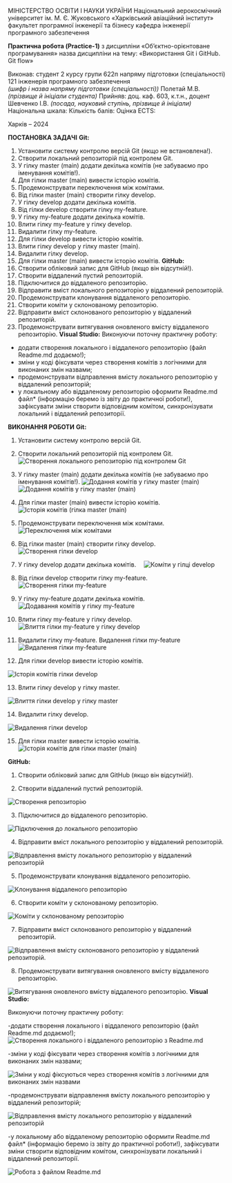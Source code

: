 МІНІСТЕРСТВО ОСВІТИ І НАУКИ УКРАЇНИ
Національний аерокосмічний університет ім. М. Є. Жуковського
«Харківський авіаційний інститут»
факультет програмної інженерії та бізнесу
кафедра інженерії програмного забезпечення

**Практична робота (Practice-1)**
з дисципліни «Об’єктно-орієнтоване програмування»
назва дисципліни
на тему: «Використання Git і GitHub. Git flow»


Виконав: студент 2 курсу групи	 622п
напряму підготовки (спеціальності)
121 інженерія програмного забезпечення	
*(шифр і назва напряму підготовки (спеціальності))*
               Полетай М.В.
*(прізвище й ініціали студента)*
Прийняв: доц. каф. 603, к.т.н., доцент
               Шевченко І.В.
*(посада, науковий ступінь, прізвище й ініціали)*
Національна шкала:  	 Кількість балів:  	 Оцінка ECTS:  	

Харків – 2024


**ПОСТАНОВКА ЗАДАЧІ**
**Git:**
1.	Установити систему контролю версій Git (якщо не встановлена!).
2.	Створити локальний репозиторій під контролем Git.
3.	У гілку master (main) додати декілька комітів (не забуваємо про іменування 
комітів!).
4.	Для гілки master (main) вивести історію комітів.
5.	Продемонструвати переключення між комітами.
6.	Від гілки master (main) створити гілку develop.
7.	У гілку develop додати декілька комітів.
8.	Від гілки develop cтворити гілку my-feature.
9.	У гілку my-feature додати декілька комітів.
10.	Влити гілку my-feature у гілку develop.
11.	Видалити гілку my-feature.
12.	Для гілки develop вивести історію комітів.
13.	Влити гілку develop у гілку master (main).
14.	Видалити гілку develop.
15.	Для гілки master (main) вивести історію комітів.
**GitHub:**
1.	Створити обліковий запис для GitHub (якщо він відсутній!).
2.	Створити віддалений пустий репозиторій.
3.	Підключитися до віддаленого репозиторію.
4.	Відправити вміст локального репозиторію у віддалений репозиторій.
5.	Продемонструвати клонування віддаленого репозиторію.
6.	Створити коміти у склонованому репозиторію.
7.	Відправити вміст склонованого репозиторію у віддалений репозиторій.
8.	Продемонструвати витягування оновленого вмісту віддаленого репозиторію.
**Visual Studio:**
Виконуючи поточну практичну роботу:
-	додати створення локального і віддаленого репозиторію (файл 
Readme.md додаємо!);
-	зміни у коді фіксувати через створення комітів з логічними для 
виконаних змін назвами;
-	продемонструвати відправлення вмісту локального репозиторію у 
віддалений репозиторій;
-	у локальному або віддаленому репозиторію оформити Readme.md файл* (інформацію беремо із звіту до практичної роботи!), зафіксувати зміни створити відповідним комітом, синхронізувати локальний і віддалений репозиторії.

**ВИКОНАННЯ РОБОТИ**
**Git:**
1.	Установити систему контролю версій Git.
2.	Створити локальний репозиторій під контролем Git.
![ Створення локального репозиторію під контролем Git](https://github.com/2Maksym2/lab7/blob/main/images/%D0%97%D0%BD%D1%96%D0%BC%D0%BE%D0%BA%20%D0%B5%D0%BA%D1%80%D0%B0%D0%BD%D0%B0%202024-11-11%20155126.jpg)
3.	У гілку master (main) додати декілька комітів (не забуваємо про іменування комітів!).
![ Додання комітів у гілку master (main)](https://github.com/2Maksym2/lab7/blob/main/images/%D0%97%D0%BD%D1%96%D0%BC%D0%BE%D0%BA%20%D0%B5%D0%BA%D1%80%D0%B0%D0%BD%D0%B0%202024-11-11%20155153.jpg)
![ Додання комітів у гілку master (main)](https://github.com/2Maksym2/lab7/blob/main/images/%D0%97%D0%BD%D1%96%D0%BC%D0%BE%D0%BA%20%D0%B5%D0%BA%D1%80%D0%B0%D0%BD%D0%B0%202024-11-11%20155232.jpg)
4.	Для гілки master (main) вивести історію комітів.
![ Історія комітів (гілка master (main)](https://github.com/2Maksym2/lab7/blob/main/images/%D0%97%D0%BD%D1%96%D0%BC%D0%BE%D0%BA%20%D0%B5%D0%BA%D1%80%D0%B0%D0%BD%D0%B0%202024-11-11%20155236.jpg)
5.	Продемонструвати переключення між комітами.
![ Переключення між комітами](https://github.com/2Maksym2/lab7/blob/main/images/%D0%97%D0%BD%D1%96%D0%BC%D0%BE%D0%BA%20%D0%B5%D0%BA%D1%80%D0%B0%D0%BD%D0%B0%202024-11-11%20155241.jpg)
6.	Від гілки master (main) створити гілку develop.
![ Створення гілки develop](https://github.com/2Maksym2/lab7/blob/main/images/%D0%97%D0%BD%D1%96%D0%BC%D0%BE%D0%BA%20%D0%B5%D0%BA%D1%80%D0%B0%D0%BD%D0%B0%202024-11-11%20155244.jpg)
7.	У гілку develop додати декілька комітів.
 ![ Коміти у гілці develop](https://github.com/2Maksym2/lab7/blob/main/images/%D0%97%D0%BD%D1%96%D0%BC%D0%BE%D0%BA%20%D0%B5%D0%BA%D1%80%D0%B0%D0%BD%D0%B0%202024-11-11%20155323.jpg)
8.	Від гілки develop cтворити гілку my-feature.
![ Створення гілки my-feature](https://github.com/2Maksym2/lab7/blob/main/images/%D0%97%D0%BD%D1%96%D0%BC%D0%BE%D0%BA%20%D0%B5%D0%BA%D1%80%D0%B0%D0%BD%D0%B0%202024-11-11%20155326.jpg)
9.	У гілку my-feature додати декілька комітів.
![ Додавання комітів у гілку my-feature](https://github.com/2Maksym2/lab7/blob/main/images/%D0%97%D0%BD%D1%96%D0%BC%D0%BE%D0%BA%20%D0%B5%D0%BA%D1%80%D0%B0%D0%BD%D0%B0%202024-11-11%20155329.jpg)
10.	Влити гілку my-feature у гілку develop.
![ Влиття гілки my-feature у гілку develop](https://github.com/2Maksym2/lab7/blob/main/images/%D0%97%D0%BD%D1%96%D0%BC%D0%BE%D0%BA%20%D0%B5%D0%BA%D1%80%D0%B0%D0%BD%D0%B0%202024-11-11%20155412.jpg)
11.	Видалити гілку my-feature. 
 Видалення гілки my-feature
![ Видалення гілки my-feature](https://github.com/2Maksym2/lab7/blob/main/images/%D0%97%D0%BD%D1%96%D0%BC%D0%BE%D0%BA%20%D0%B5%D0%BA%D1%80%D0%B0%D0%BD%D0%B0%202024-11-11%20155415.jpg)

12.	Для гілки develop вивести історію комітів.

![ Історія комітів гілки develop](https://github.com/2Maksym2/lab7/blob/main/images/%D0%97%D0%BD%D1%96%D0%BC%D0%BE%D0%BA%20%D0%B5%D0%BA%D1%80%D0%B0%D0%BD%D0%B0%202024-11-11%20155419.jpg)

13.	Влити гілку develop у гілку master.

![ Влиття гілки develop у гілку master](https://github.com/2Maksym2/lab7/blob/main/images/%D0%97%D0%BD%D1%96%D0%BC%D0%BE%D0%BA%20%D0%B5%D0%BA%D1%80%D0%B0%D0%BD%D0%B0%202024-11-11%20155422.jpg)

14.	Видалити гілку develop.

![ Видалення гілки develop](https://github.com/2Maksym2/lab7/blob/main/images/%D0%97%D0%BD%D1%96%D0%BC%D0%BE%D0%BA%20%D0%B5%D0%BA%D1%80%D0%B0%D0%BD%D0%B0%202024-11-11%20155432.jpg)

15.	Для гілки master вивести історію комітів.
![ Історія комітів для гілки master (main)](https://github.com/2Maksym2/lab7/blob/main/images/%D0%97%D0%BD%D1%96%D0%BC%D0%BE%D0%BA%20%D0%B5%D0%BA%D1%80%D0%B0%D0%BD%D0%B0%202024-11-11%20155442.jpg)

**GitHub:**
1.	Створити обліковий запис для GitHub (якщо він відсутній!).

2.	Створити віддалений пустий репозиторій.

![ Створення репозиторію](https://github.com/2Maksym2/lab7/blob/main/images/%D0%97%D0%BD%D1%96%D0%BC%D0%BE%D0%BA%20%D0%B5%D0%BA%D1%80%D0%B0%D0%BD%D0%B0%202024-11-11%20155453.jpg)

3.	Підключитися до віддаленого репозиторію.

![ Підключення до локального репозиторію](https://github.com/2Maksym2/lab7/blob/main/images/%D0%97%D0%BD%D1%96%D0%BC%D0%BE%D0%BA%20%D0%B5%D0%BA%D1%80%D0%B0%D0%BD%D0%B0%202024-11-11%20155505.jpg)

4.	Відправити вміст локального репозиторію у віддалений репозиторій.

![  Відправлення вмісту локального репозиторію у віддалений репозиторій](https://github.com/2Maksym2/lab7/blob/main/images/%D0%97%D0%BD%D1%96%D0%BC%D0%BE%D0%BA%20%D0%B5%D0%BA%D1%80%D0%B0%D0%BD%D0%B0%202024-11-11%20155514.jpg)

5.	Продемонструвати клонування віддаленого репозиторію.

![ Клонування віддаленого репозиторію](https://github.com/2Maksym2/lab7/blob/main/images/%D0%97%D0%BD%D1%96%D0%BC%D0%BE%D0%BA%20%D0%B5%D0%BA%D1%80%D0%B0%D0%BD%D0%B0%202024-11-11%20155524.jpg)

6.	Створити коміти у склонованому репозиторію.

![ Коміти у склонованому репозиторію](https://github.com/2Maksym2/lab7/blob/main/images/%D0%97%D0%BD%D1%96%D0%BC%D0%BE%D0%BA%20%D0%B5%D0%BA%D1%80%D0%B0%D0%BD%D0%B0%202024-11-11%20155533.jpg)

7.	Відправити вміст склонованого репозиторію у віддалений репозиторій.

![ Відправлення вмісту склонованого репозиторію у віддалений репозиторій.](https://github.com/2Maksym2/lab7/blob/main/images/%D0%97%D0%BD%D1%96%D0%BC%D0%BE%D0%BA%20%D0%B5%D0%BA%D1%80%D0%B0%D0%BD%D0%B0%202024-11-11%20155542.jpg)

8.	Продемонструвати витягування оновленого вмісту віддаленого репозиторію.

![ Витягування оновленого вмісту віддаленого репозиторію.](https://github.com/2Maksym2/lab7/blob/main/images/%D0%97%D0%BD%D1%96%D0%BC%D0%BE%D0%BA%20%D0%B5%D0%BA%D1%80%D0%B0%D0%BD%D0%B0%202024-11-11%20155555.jpg)
**Visual Studio:**

Виконуючи поточну практичну роботу:

-додати створення локального і віддаленого репозиторію (файл Readme.md додаємо!);
![Створення локального і віддаленого репозиторію з Readme.md](https://github.com/2Maksym2/lab7/blob/main/images/%D0%97%D0%BD%D1%96%D0%BC%D0%BE%D0%BA%20%D0%B5%D0%BA%D1%80%D0%B0%D0%BD%D0%B0%202024-11-11%20155606.jpg)

-зміни у коді фіксувати через створення комітів з логічними для виконаних змін назвами;

![ Зміни у коді фіксуються через створення комітів з логічними для виконаних змін назвами](https://github.com/2Maksym2/lab7/blob/main/images/%D0%97%D0%BD%D1%96%D0%BC%D0%BE%D0%BA%20%D0%B5%D0%BA%D1%80%D0%B0%D0%BD%D0%B0%202024-11-11%20155616.jpg)

-продемонструвати відправлення вмісту локального репозиторію у віддалений репозиторій;

![ Відправлення вмісту локального репозиторію у віддалений репозиторій](https://github.com/2Maksym2/lab7/blob/main/images/%D0%97%D0%BD%D1%96%D0%BC%D0%BE%D0%BA%20%D0%B5%D0%BA%D1%80%D0%B0%D0%BD%D0%B0%202024-11-11%20155625.jpg)

-у локальному або віддаленому репозиторію оформити Readme.md  файл* (інформацію беремо із звіту до практичної роботи!), зафіксувати зміни створити відповідним комітом, синхронізувати локальний і віддалений репозиторії.

![ Робота з файлом Readme.md](https://github.com/2Maksym2/lab7/blob/main/images/%D0%97%D0%BD%D1%96%D0%BC%D0%BE%D0%BA%20%D0%B5%D0%BA%D1%80%D0%B0%D0%BD%D0%B0%202024-11-11%20155636.jpg)
